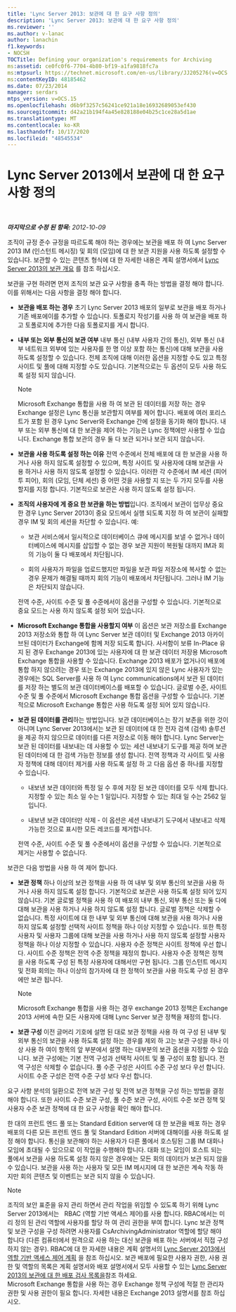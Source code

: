```yaml
---
title: 'Lync Server 2013: 보관에 대 한 요구 사항 정의'
description: 'Lync Server 2013: 보관에 대 한 요구 사항 정의'
ms.reviewer: ''
ms.author: v-lanac
author: lanachin
f1.keywords:
- NOCSH
TOCTitle: Defining your organization's requirements for Archiving
ms:assetid: ce0fc0f6-7704-4b80-bf19-a1fa9818fc7a
ms:mtpsurl: https://technet.microsoft.com/en-us/library/JJ205276(v=OCS.15)
ms:contentKeyID: 48185462
ms.date: 07/23/2014
manager: serdars
mtps_version: v=OCS.15
ms.openlocfilehash: d6b9f3257c56241ce921a18e16932689053ef430
ms.sourcegitcommit: d42a21b194f4a45e828188e04b25c1ce28a5d1ae
ms.translationtype: MT
ms.contentlocale: ko-KR
ms.lasthandoff: 10/17/2020
ms.locfileid: "48545534"
---
```

# <a name="defining-your-requirements-for-archiving-in-lync-server-2013"></a>Lync Server 2013에서 보관에 대 한 요구 사항 정의

<div data-xmlns="http://www.w3.org/1999/xhtml">

<div class="topic" data-xmlns="http://www.w3.org/1999/xhtml" data-msxsl="urn:schemas-microsoft-com:xslt" data-cs="https://msdn.microsoft.com/">

<div data-asp="https://msdn2.microsoft.com/asp">



</div>

<div id="mainSection">

<div id="mainBody">

<span> </span>

_**마지막으로 수정 된 항목:** 2012-10-09_

조직이 규정 준수 규정을 따르도록 해야 하는 경우에는 보관을 배포 하 여 Lync Server 2013 IM (인스턴트 메시징) 및 회의 (모임)에 대 한 보관 지원을 사용 하도록 설정할 수 있습니다. 보관할 수 있는 콘텐츠 형식에 대 한 자세한 내용은 계획 설명서에서 [Lync Server 2013의 보관 개요](lync-server-2013-overview-of-archiving.md) 를 참조 하십시오.

보관을 구현 하려면 먼저 조직의 보관 요구 사항을 충족 하는 방법을 결정 해야 합니다. 이를 위해서는 다음 사항을 결정 해야 합니다.

  - **보관을 배포 하는 경우** 초기 Lync Server 2013 배포의 일부로 보관을 배포 하거나 기존 배포에이를 추가할 수 있습니다. 토폴로지 작성기를 사용 하 여 보관을 배포 하 고 토폴로지에 추가한 다음 토폴로지를 게시 합니다.

  - **내부 또는 외부 통신의 보관 여부** 내부 통신 (내부 사용자 간의 통신), 외부 통신 (내부 네트워크 외부에 있는 사용자를 한 명 이상 포함 하는 통신)에 대해 보관을 사용 하도록 설정할 수 있습니다. 전체 조직에 대해 이러한 옵션을 지정할 수도 있고 특정 사이트 및 풀에 대해 지정할 수도 있습니다. 기본적으로는 두 옵션이 모두 사용 하도록 설정 되지 않습니다.
    
    <div>
    

    > [!NOTE]  
    > Microsoft Exchange 통합을 사용 하 여 보관 된 데이터를 저장 하는 경우 Exchange 설정은 Lync 통신을 보관할지 여부를 제어 합니다. 배포에 여러 포리스트가 포함 된 경우 Lync Server와 Exchange 간에 설정을 동기화 해야 합니다. 내부 또는 외부 통신에 대 한 보관을 제어 하는 기능은 Lync 정책에만 사용할 수 있습니다. Exchange 통합 보관의 경우 둘 다 보관 되거나 보관 되지 않습니다.

    
    </div>

  - **보관을 사용 하도록 설정 하는 이유** 전역 수준에서 전체 배포에 대 한 보관을 사용 하거나 사용 하지 않도록 설정할 수 있으며, 특정 사이트 및 사용자에 대해 보관을 사용 하거나 사용 하지 않도록 설정할 수 있습니다. 이러한 각 수준에서 IM 세션 (피어 투 피어), 회의 (모임, 단체 세션) 중 어떤 것을 사용할 지 또는 두 가지 모두를 사용할지를 지정 합니다. 기본적으로 보관은 사용 하지 않도록 설정 됩니다.

  - **조직의 사용자에 게 중요 한 보관을 하는 방법**입니다. 조직에서 보관이 업무상 중요 한 경우 Lync Server 2013이 중요 모드에서 실행 되도록 지정 하 여 보관이 실패할 경우 IM 및 회의 세션을 차단할 수 있습니다. 예:
    
      - 보관 서비스에서 일시적으로 데이터베이스 큐에 메시지를 보낼 수 없거나 데이터베이스에 메시지를 삽입할 수 없는 경우 보관 지원이 복원될 대까지 IM과 회의 기능이 둘 다 배포에서 차단됩니다.
    
      - 회의 사용자가 파일을 업로드했지만 파일을 보관 파일 저장소에 복사할 수 없는 경우 문제가 해결될 때까지 회의 기능이 배포에서 차단됩니다. 그러나 IM 기능은 차단되지 않습니다.
    
    전역 수준, 사이트 수준 및 풀 수준에서이 옵션을 구성할 수 있습니다. 기본적으로 중요 모드는 사용 하지 않도록 설정 되어 있습니다.

  - **Microsoft Exchange 통합을 사용할지 여부** 이 옵션은 보관 저장소를 Exchange 2013 저장소와 통합 하 여 Lync Server 보관 데이터 및 Exchange 2013 아카이브된 데이터가 Exchange에 함께 저장 되도록 합니다. 사서함이 보류 In-Place 유지 된 경우 Exchange 2013에 있는 사용자에 대 한 보관 데이터 저장용 Microsoft Exchange 통합을 사용할 수 있습니다. Exchange 2013 배포가 없거나이 배포에 통합 하지 않으려는 경우 또는 Exchange 2013에 있지 않은 Lync 사용자가 있는 경우에는 SQL Server를 사용 하 여 Lync communications에서 보관 된 데이터를 저장 하는 별도의 보관 데이터베이스를 배포할 수 있습니다. 글로벌 수준, 사이트 수준 및 풀 수준에서 Microsoft Exchange 통합 옵션을 구성할 수 있습니다. 기본적으로 Microsoft Exchange 통합은 사용 하도록 설정 되어 있지 않습니다.

  - **보관 된 데이터를 관리**하는 방법입니다. 보관 데이터베이스는 장기 보존을 위한 것이 아니며 Lync Server 2013에서는 보관 된 데이터에 대 한 전자 검색 (검색) 솔루션을 제공 하지 않으므로 데이터를 다른 저장소로 이동 해야 합니다. Lync Server는 보관 된 데이터를 내보내는 데 사용할 수 있는 세션 내보내기 도구를 제공 하며 보관 된 데이터에 대 한 검색 가능한 정보를 생성 합니다. 전역 정책과 각 사이트 및 사용자 정책에 대해 데이터 제거를 사용 하도록 설정 하 고 다음 옵션 중 하나를 지정할 수 있습니다.
    
      - 내보낸 보관 데이터와 특정 일 수 후에 저장 된 보관 데이터를 모두 삭제 합니다. 지정할 수 있는 최소 일 수는 1 일입니다. 지정할 수 있는 최대 일 수는 2562 일입니다.
    
      - 내보낸 보관 데이터만 삭제 - 이 옵션은 세션 내보내기 도구에서 내보내고 삭제 가능한 것으로 표시한 모든 레코드를 제거합니다.
    
    전역 수준, 사이트 수준 및 풀 수준에서이 옵션을 구성할 수 있습니다. 기본적으로 제거는 사용할 수 없습니다.

보관은 다음 방법을 사용 하 여 제어 합니다.

  - **보관 정책** 하나 이상의 보관 정책을 사용 하 여 내부 및 외부 통신의 보관을 사용 하거나 사용 하지 않도록 설정 합니다. 기본적으로 보관은 사용 하도록 설정 되어 있지 않습니다. 기본 글로벌 정책을 사용 하 여 배포의 내부 통신, 외부 통신 또는 둘 다에 대해 보관을 사용 하거나 사용 하지 않도록 설정 합니다. 글로벌 정책은 삭제할 수 없습니다. 특정 사이트에 대 한 내부 및 외부 통신에 대해 보관을 사용 하거나 사용 하지 않도록 설정할 선택적 사이트 정책을 하나 이상 지정할 수 있습니다. 또한 특정 사용자 및 사용자 그룹에 대해 보관을 사용 하거나 사용 하지 않도록 설정할 사용자 정책을 하나 이상 지정할 수 있습니다. 사용자 수준 정책은 사이트 정책에 우선 합니다. 사이트 수준 정책은 전역 수준 정책을 재정의 합니다. 사용자 수준 정책은 정책을 사용 하도록 구성 된 특정 사용자에 대해서만 구현 됩니다. 그룹 인스턴트 메시지 및 전화 회의는 하나 이상의 참가자에 대 한 정책이 보관을 사용 하도록 구성 된 경우에만 보관 됩니다.
    
    <div>
    

    > [!NOTE]  
    > Microsoft Exchange 통합을 사용 하는 경우 exchange 2013 정책은 Exchange 2013 서버에 속한 모든 사용자에 대해 Lync Server 보관 정책을 재정의 합니다.

    
    </div>

  - **보관 구성** 이전 글머리 기호에 설명 된 대로 보관 정책을 사용 하 여 구성 된 내부 및 외부 통신의 보관을 사용 하도록 설정 하는 경우를 제외 하 고는 보관 구성을 하나 이상 사용 하 여이 항목의 앞 부분에서 설명 하는 대부분의 보관 옵션을 지정할 수 있습니다. 보관 구성에는 기본 전역 구성과 선택적 사이트 및 풀 구성이 포함 됩니다. 전역 구성은 삭제할 수 없습니다. 풀 수준 구성은 사이트 수준 구성 보다 우선 합니다. 사이트 수준 구성은 전역 수준 구성 보다 우선 합니다.

요구 사항 분석의 일환으로 전역 보관 구성 및 전역 보관 정책을 구성 하는 방법을 결정 해야 합니다. 또한 사이트 수준 보관 구성, 풀 수준 보관 구성, 사이트 수준 보관 정책 및 사용자 수준 보관 정책에 대 한 요구 사항을 확인 해야 합니다.

한 대의 프런트 엔드 풀 또는 Standard Edition server에 대 한 보관을 배포 하는 경우 배포의 다른 모든 프런트 엔드 풀 및 Standard Edition 서버에 대해이를 사용 하도록 설정 해야 합니다. 통신을 보관해야 하는 사용자가 다른 풀에서 호스팅된 그룹 IM 대화나 모임에 초대될 수 있으므로 이 작업을 수행해야 합니다. 대화 또는 모임이 호스트 되는 풀에서 보관을 사용 하도록 설정 하지 않은 경우에는 모든 회의 데이터가 보관 되지 않을 수 있습니다. 보관을 사용 하는 사용자 및 모든 IM 메시지에 대 한 보관은 계속 작동 하지만 회의 콘텐츠 및 이벤트는 보관 되지 않을 수 있습니다.

<div>


> [!NOTE]  
> 조직의 보안 표준을 유지 관리 하면서 관리 작업을 위임할 수 있도록 하기 위해 Lync Server 2013에서는 &nbsp; RBAC (역할 기반 액세스 제어)를 사용 합니다. RBAC에서는 미리 정의 된 관리 역할에 사용자를 할당 하 여 관리 권한을 부여 합니다. Lync 보관 정책 및 보관 구성을 구성 하려면 사용자를 CsArchivingAdministrator 역할에 할당 해야 합니다 (다른 컴퓨터에서 원격으로 사용 하는 대신 보관을 배포 하는 서버에서 직접 구성 하지 않는 경우). RBAC에 대 한 자세한 내용은 계획 설명서의 <A href="lync-server-2013-planning-for-role-based-access-control.md">Lync Server 2013에서 역할 기반 액세스 제어 계획</A> 을 참조 하십시오. 보관 배포에 필요한 사용자 권한, 사용 권한 및 역할의 목록은 계획 설명서와 배포 설명서에서 모두 사용할 수 있는 <A href="lync-server-2013-deployment-checklist-for-archiving.md">Lync Server 2013의 보관에 대 한 배포 검사 목록을</A>참조 하세요.<BR>Microsoft Exchange 통합을 사용 하는 경우 Exchange 정책 구성에 적절 한 관리자 권한 및 사용 권한이 필요 합니다. 자세한 내용은 Exchange 2013 설명서를 참조 하십시오.



</div>

</div>

<span> </span>

</div>

</div>

</div>

